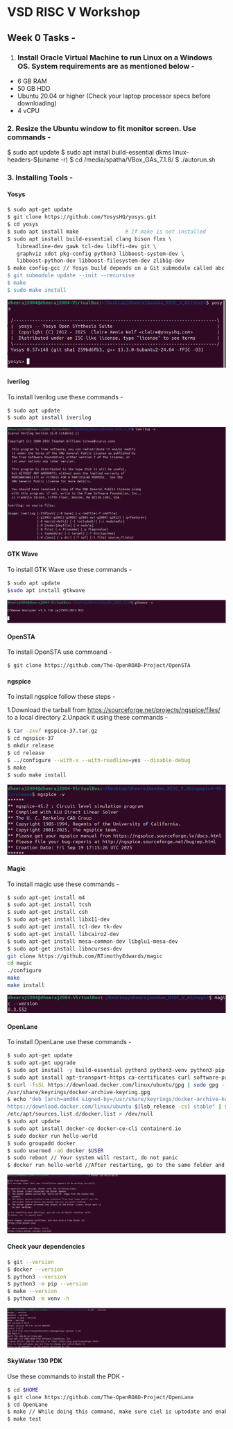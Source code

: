 # VSD RISC V Workshop 



## Week 0 Tasks - 

1. ### Install Oracle Virtual Machine to run Linux on a Windows OS. System requirements are as mentioned below -



* 6 GB RAM
* 50 GB HDD
* Ubuntu 20.04 or higher (Check your laptop processor specs before downloading)
* 4 vCPU



### 2\. Resize the Ubuntu window to fit monitor screen. Use commands - 



$ sudo apt update
$ sudo apt install build-essential dkms linux-headers-$(uname -r)
$ cd /media/spatha/VBox\_GAs\_7.1.8/
$ ./autorun.sh  



### 3\. Installing Tools - 



#### Yosys 


```bash
$ sudo apt-get update
$ git clone https://github.com/YosysHQ/yosys.git
$ cd yosys
$ sudo apt install make               # If make is not installed
$ sudo apt install build-essential clang bison flex \
   libreadline-dev gawk tcl-dev libffi-dev git \
   graphviz xdot pkg-config python3 libboost-system-dev \
   libboost-python-dev libboost-filesystem-dev zlib1g-dev
$ make config-gcc // Yosys build depends on a Git submodule called abc, which hasn't been initialized yet. You need to run the following command before running make
$ git submodule update --init --recursive
$ make 
$ sudo make install
```
![Yosys Installed Image](images/Yosys_installed.png)


#### Iverilog 

To install Iverilog use these commands - 

```bash
$ sudo apt update
$ sudo apt install iverilog
```

![Iverilog Installed Image](images/Iverilog_installed.png)

#### GTK Wave 

To install GTK Wave use these commands - 

```bash
$ sudo apt update 
$sudo apt install gtkwave
```

![GTK Wave Installed Image](images/GTKWave_installed.png)

#### OpenSTA
To install OpenSTA use commoand - 

```bash
$ git clone https://github.com/The-OpenROAD-Project/OpenSTA
```
#### ngspice

To install ngspice follow these steps - 

1.Download the tarball from https://sourceforge.net/projects/ngspice/files/ to a local
directory
2.Unpack it using these commands - 

```bash 
$ tar -zxvf ngspice-37.tar.gz
$ cd ngspice-37
$ mkdir release
$ cd release
$ ../configure --with-x --with-readline=yes --disable-debug
$ make
$ sudo make install 
``` 
![ngspice Installed Image](images/ngspice%20successfull%20installation.png)

#### Magic 

To install magic use these commands - 

```bash
$ sudo apt-get install m4
$ sudo apt-get install tcsh
$ sudo apt-get install csh
$ sudo apt-get install libx11-dev
$ sudo apt-get install tcl-dev tk-dev
$ sudo apt-get install libcairo2-dev
$ sudo apt-get install mesa-common-dev libglu1-mesa-dev
$ sudo apt-get install libncurses-dev
git clone https://github.com/RTimothyEdwards/magic
cd magic
./configure
make
make install 
```
![Magic Installed Image](images/magic%20successfull%20installation.png)

#### OpenLane 

To install OpenLane use these commands - 

```bash 
$ sudo apt-get update
$ sudo apt-get upgrade
$ sudo apt install -y build-essential python3 python3-venv python3-pip make git 
$ sudo apt install apt-transport-https ca-certificates curl software-properties-common 
$ curl -fsSL https://download.docker.com/linux/ubuntu/gpg | sudo gpg --dearmor -o
/usr/share/keyrings/docker-archive-keyring.gpg 
$ echo "deb [arch=amd64 signed-by=/usr/share/keyrings/docker-archive-keyring.gpg]
https://download.docker.com/linux/ubuntu $(lsb_release -cs) stable" | sudo tee
/etc/apt/sources.list.d/docker.list > /dev/null 
$ sudo apt update 
$ sudo apt install docker-ce docker-ce-cli containerd.io
$ sudo docker run hello-world
$ sudo groupadd docker 
$ sudo usermod -aG docker $USER 
$ sudo reboot // Your system will restart, do not panic
$ docker run hello-world //After restarting, go to the same folder and enter this command
```
![Docker Installed and Running Image](images/Docker%20Download%20Success.png)

#### Check your dependencies 

```bash 
$ git --version
$ docker --version
$ python3 --version
$ python3 -m pip --version
$ make --version
$ python3 -m venv -h
```

![Dependency Versions Image](images/Dependency%20Versions.png)

#### SkyWater 130 PDK 

Use these commands to install the PDK -

```bash 
$ cd $HOME
$ git clone https://github.com/The-OpenROAD-Project/OpenLane 
$ cd OpenLane 
$ make // While doing this command, make sure ciel is uptodate and enable to version that OpenLane is asking for. Make sure to create a virtual environment prior to this step.
$ make test 
```
 













